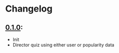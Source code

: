 # Changelog

## [0.1.0]:
* Init
* Director quiz using either user or popularity data

[0.1.0]: https://github.com/BoogiePunk/boogiepunk.github.io/releases/tag/0.1.0
